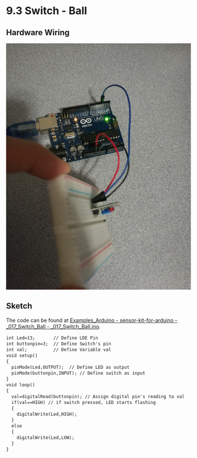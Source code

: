 # 9.3 Switch - Ball

## Hardware Wiring

![Image](../../Examples/sensor-kit-for-arduino/017_switch_ball.jpg)


## Sketch

The code can be found at [Examples_Arduino - sensor-kit-for-arduino - _017_Switch_Ball - _017_Switch_Ball.ino](https://github.com/LongerVisionRobot/Examples_Arduino/blob/master/sensor-kit-for-arduino/_017_Switch_Ball/_017_Switch_Ball.ino).
```
int Led=13;       // Define LDE Pin
int buttonpin=3;  // Define Switch's pin
int val;          // Define Variable val
void setup()
{
  pinMode(Led,OUTPUT);  // Define LED as output
  pinMode(buttonpin,INPUT); // Define switch as input
}
void loop()
{
  val=digitalRead(buttonpin); // Assign digital pin's reading to val
  if(val==HIGH) // if switch pressed, LED starts flashing
  {
    digitalWrite(Led,HIGH);
  }
  else
  {
    digitalWrite(Led,LOW);
  }
}
```